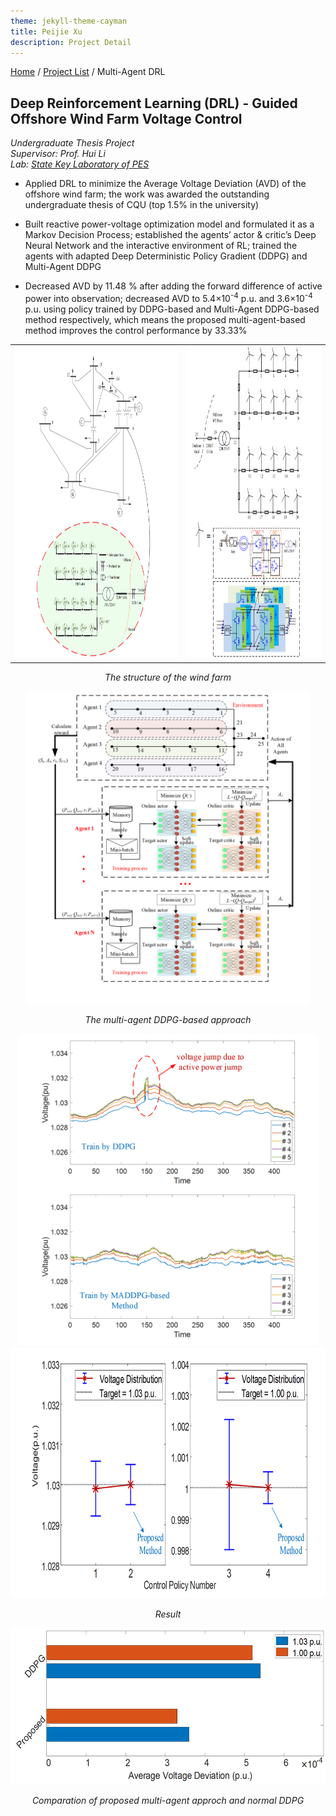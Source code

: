 ```yaml
---
theme: jekyll-theme-cayman
title: Peijie Xu
description: Project Detail
---
```

[Home](../index.md) / [Project List](Projects_index.html) / Multi-Agent DRL
  
## Deep Reinforcement Learning (DRL) - Guided Offshore Wind Farm Voltage Control

_Undergraduate Thesis Project_   
_Supervisor: Prof. Hui Li_  
_Lab: [State Key Laboratory of PES](http://sklpe.cqu.edu.cn/)_

* Applied DRL to minimize the Average Voltage Deviation (AVD) of the offshore wind farm; the work was awarded the outstanding undergraduate thesis of CQU (top 1.5% in the university)

*	Built reactive power-voltage optimization model and formulated it as a Markov Decision Process; established the agents’ actor & critic’s Deep Neural Network and the interactive environment of RL; trained the agents with adapted Deep Deterministic Policy Gradient (DDPG) and Multi-Agent DDPG
   
*	Decreased AVD by 11.48 % after adding the forward difference of active power into observation; decreased AVD to 5.4×10<sup>-4</sup> p.u. and 3.6×10<sup>-4</sup> p.u. using policy trained by DDPG-based and Multi-Agent DDPG-based method respectively, which means the proposed multi-agent-based method improves the control performance by 33.33%  
  
<table><tr>
<td><img src="pic/1_2.png" height="500"  border=0 /></td>
<td><img src="pic/1_3.png" height="500"  border=0 /></td>
</tr></table> 
<p align="center"><i>The structure of the wind farm</i></p><p></p>

<center class="half">
    <img src="pic/1_1.png" height="500"/>
</center>
<p align="center"><i>The multi-agent DDPG-based approach</i></p><p></p>
  
<center class="half">
    <img src="pic/1_4.png" height="500"/><img src="pic/1_5.png" height="400"/>
</center>
<p align="center"><i>Result</i></p><p></p>

<center class="half">
    <img src="pic/1_6.png" height="250"/>
</center>
<p align="center"><i>Comparation of proposed multi-agent approch and normal DDPG</i></p>

  